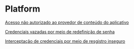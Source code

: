 # Platform

[Acesso não autorizado ao provedor de conteúdo do aplicativo](Acesso_não_autorizado_ao_provedor_de_conteúdo_do_aplicativo.md)

[Credenciais vazadas por meio de redefinição de senha](Credenciais_vazadas_por_meio_de_redefinição_de_senha.md)

[Interceptação de credenciais por meio de resgistro inseguro](Interceptação_de_credenciais_por_meio_de_resgistro_inseguro.md)
